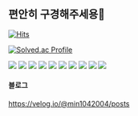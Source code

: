 ## 편안히 구경해주세용👋

[![Hits](https://hits.seeyoufarm.com/api/count/incr/badge.svg?url=https://github.com/kang-min-seok&count_bg=%2379C83D&title_bg=%23555555&icon=&icon_color=%23E7E7E7&title=Today/Total&edge_flat=false)](https://hits.seeyoufarm.com)

[![Solved.ac Profile](http://mazassumnida.wtf/api/v2/generate_badge?boj=min1042004)](https://solved.ac/min1042004/)
<div style={display:flex; gap:50px;}>
  <img src="https://img.shields.io/badge/python-3776AB?style=flat&logo=python&logoColor=white">
  <img src="https://img.shields.io/badge/react-61DAFB?style=flat&logo=react&logoColor=white">
  <img src="https://img.shields.io/badge/react_native-61DAFB.svg?style=flat&logo=react&logoColor=white">
  <img src="https://img.shields.io/badge/android-FFFFFF?style=flat&logo=android&logoColor=#FFFFFF">
  <img src="https://img.shields.io/badge/xcode-FFFFFF?style=flat&logo=xcode&logoColor=#FFFFFF">
  <img src="https://img.shields.io/badge/flutter-02569B?style=flat&logo=flutter&logoColor=#FFFFFF">
  <img src="https://img.shields.io/badge/node.js-339933?style=flat&logo=Node.js&logoColor=white">
  <img src="https://img.shields.io/badge/mysql-4479A1?style=flat&logo=mysql&logoColor=white">
  <img src="https://img.shields.io/badge/firebase-FFCA28?style=flat&logo=firebase&logoColor=white">
  <img src="https://img.shields.io/badge/spring-6DB33F?style=flat&logo=spring&logoColor=white"> 
</div>

#### 블로그
https://velog.io/@min1042004/posts
